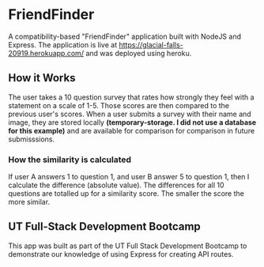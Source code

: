# FriendFinder
A compatibility-based "FriendFinder" application built with NodeJS and Express. The application is live at https://glacial-falls-20919.herokuapp.com/ and was deployed using heroku.

## How it Works
The user takes a 10 question survey that rates how strongly they feel with a statement on a scale of 1-5.  Those scores are then compared to the previous user's scores. When a user submits a survey with their name and image, they are stored locally **(temporary-storage. I did not use a database for this example)** and are available for comparison for comparison in future submisssions.

### How the similarity is calculated
If user A answers 1 to question 1, and user B answer 5 to question 1, then I calculate the difference (absolute value).  The differences for all 10 questions are totalled up for a similarity score. The smaller the score the more similar. 

## UT Full-Stack Development Bootcamp
This app was built as part of the UT Full Stack Development Bootcamp to demonstrate our knowledge of using Express for creating API routes.





